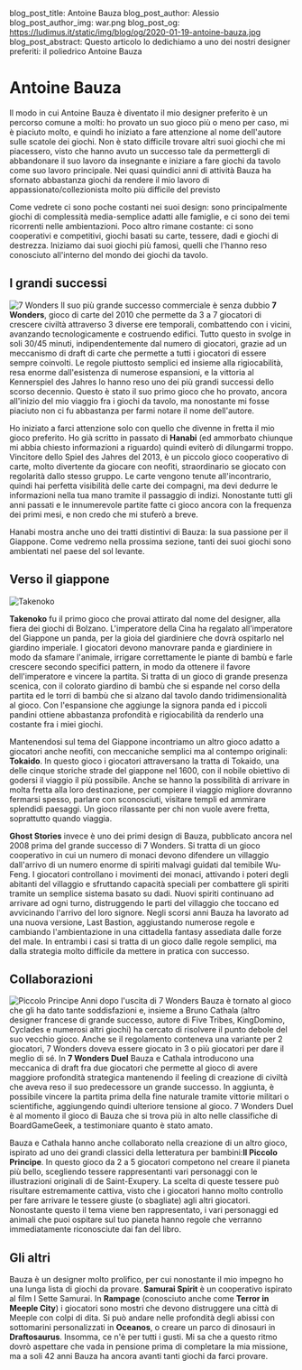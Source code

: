 blog_post_title: Antoine Bauza
blog_post_author: Alessio
blog_post_author_img: war.png
blog_post_og: https://ludimus.it/static/img/blog/og/2020-01-19-antoine-bauza.jpg
blog_post_abstract: Questo articolo lo dedichiamo a uno dei nostri designer preferiti: il poliedrico Antoine Bauza

# Antoine Bauza
Il modo in cui Antoine Bauza è diventato il mio designer preferito è un percorso comune a molti: ho provato un suo gioco più o meno per caso, mi è piaciuto molto, e quindi ho iniziato a fare attenzione al nome dell'autore sulle scatole dei giochi. Non è stato difficile trovare altri suoi giochi che mi piacessero, visto che hanno avuto un successo tale da permettergli di abbandonare il suo lavoro da insegnante e iniziare a fare giochi da tavolo come suo lavoro principale. Nei quasi quindici anni di attività Bauza ha sfornato abbastanza giochi da rendere il mio lavoro di appassionato/collezionista molto più difficile del previsto

Come vedrete ci sono poche costanti nei suoi design: sono principalmente giochi di complessità media-semplice adatti alle famiglie, e ci sono dei temi ricorrenti nelle ambientazioni. Poco altro rimane costante: ci sono cooperativi e competitivi, giochi basati su carte, tessere, dadi e giochi di destrezza. Iniziamo dai suoi giochi più famosi, quelli che l'hanno reso conosciuto all'interno del mondo dei giochi da tavolo.


## I grandi successi
![7 Wonders](../static/img/blog/bauza/7wonders.png?t=1 "7 Wonders")
Il suo più grande successo commerciale è senza dubbio **7 Wonders**, gioco di carte del 2010 che permette da 3 a 7 giocatori di crescere civiltà attraverso 3 diverse ere temporali, combattendo con i vicini, avanzando tecnologicamente e costruendo edifici. Tutto questo in svolge in soli 30/45 minuti, indipendentemente dal numero di giocatori, grazie ad un meccanismo di draft di carte che permette a tutti i giocatori di essere sempre coinvolti. Le regole piuttosto semplici ed insieme alla rigiocabilità, resa enorme dall'esistenza di numerose espansioni, e la vittoria al Kennerspiel des Jahres lo hanno reso uno dei più grandi successi dello scorso decennio.
Questo è stato il suo primo gioco che ho provato, ancora all'inizio del mio viaggio fra i giochi da tavolo, ma nonostante mi fosse piaciuto non ci fu abbastanza per farmi notare il nome dell'autore.

Ho iniziato a farci attenzione solo con quello che divenne in fretta il mio gioco preferito. Ho già scritto in passato di **Hanabi** (ed ammorbato chiunque mi abbia chiesto informazioni a riguardo) quindi eviterò di dilungarmi troppo. Vincitore dello Spiel des Jahres del 2013, è un piccolo gioco cooperativo di carte, molto divertente da giocare con neofiti, straordinario se giocato con regolarità dallo stesso gruppo. Le carte vengono tenute all'incontrario, quindi hai perfetta visibilità delle carte dei compagni, ma devi dedurre le informazioni nella tua mano tramite il passaggio di indizi. Nonostante tutti gli anni passati e le innumerevole partite fatte ci gioco ancora con la frequenza dei primi mesi, e non credo che mi stuferò a breve.

Hanabi mostra anche uno dei tratti distintivi di Bauza: la sua passione per il Giappone. Come vedremo nella prossima sezione, tanti dei suoi giochi sono ambientati nel paese del sol levante.


## Verso il giappone
![Takenoko](../static/img/blog/bauza/takenoko.png?t=1 "Takenoko")

**Takenoko** fu il primo gioco che provai attirato dal nome del designer, alla fiera dei giochi di Bolzano. L'imperatore della Cina ha regalato all'imperatore del Giappone un panda, per la gioia del giardiniere che dovrà ospitarlo nel giardino imperiale. I giocatori devono manovrare panda e giardiniere in modo da sfamare l'animale, irrigare correttamente le piante di bambù e farle crescere secondo specifici pattern, in modo da ottenere il favore dell'imperatore e vincere la partita. Si tratta di un gioco di grande presenza scenica, con il colorato giardino di bambù che si espande nel corso della partita ed le torri di bambù che si alzano dal tavolo dando tridimensionalità al gioco. Con l'espansione che aggiunge la signora panda ed i piccoli pandini ottiene abbastanza profondità e rigiocabilità da renderlo una costante fra i miei giochi.

Mantenendosi sul tema del Giappone incontriamo un altro gioco adatto a giocatori anche neofiti, con meccaniche semplici ma al contempo originali: **Tokaido**. In questo gioco i giocatori attraversano la tratta di Tokaido, una delle cinque storiche strade del giappone nel 1600, con il nobile obiettivo di godersi il viaggio il più possibile. Anche se hanno la possibilità di arrivare in molta fretta alla loro destinazione, per compiere il viaggio migliore dovranno fermarsi spesso, parlare con sconosciuti, visitare templi ed ammirare splendidi paesaggi. Un gioco rilassante per chi non vuole avere fretta, soprattutto quando viaggia.

**Ghost Stories** invece è uno dei primi design di Bauza, pubblicato ancora nel 2008 prima del grande successo di 7 Wonders. Si tratta di un gioco cooperativo in cui un numero di monaci devono difendere un villaggio dall'arrivo di un numero enorme di spiriti malvagi guidati dal temibile Wu-Feng. I giocatori controllano i movimenti dei monaci, attivando i poteri degli abitanti del villaggio e sfruttando capacità speciali per combattere gli spiriti tramite un semplice sistema basato su dadi. Nuovi spiriti continuano ad arrivare ad ogni turno, distruggendo le parti del villaggio che toccano ed avvicinando l'arrivo del loro signore. Negli scorsi anni Bauza ha lavorato ad una nuova versione, Last Bastion, aggiustando numerose regole e cambiando l'ambientazione in una cittadella fantasy assediata dalle forze del male. In entrambi i casi si tratta di un gioco dalle regole semplici, ma dalla strategia molto difficile da mettere in pratica con successo.


## Collaborazioni
![Piccolo Principe](../static/img/blog/bauza/piccoloprincipe.png?t=1 "Piccolo Principe")
Anni dopo l'uscita di 7 Wonders Bauza è tornato al gioco che gli ha dato tante soddisfazioni e, insieme a Bruno Cathala (altro designer francese di grande successo, autore di Five Tribes, KingDomino, Cyclades e numerosi altri giochi) ha cercato di risolvere il punto debole del suo vecchio gioco. Anche se il regolamento conteneva una variante per 2 giocatori, 7 Wonders doveva essere giocato in 3 o più giocatori per dare il meglio di sé. In **7 Wonders Duel** Bauza e Cathala introducono una meccanica di draft fra due giocatori che permette al gioco di avere maggiore profondità strategica mantenendo il feeling di creazione di civiltà che aveva reso il suo predecessore un grande successo. In aggiunta, è possibile vincere la partita prima della fine naturale tramite vittorie militari o scientifiche, aggiungendo quindi ulteriore tensione al gioco. 7 Wonders Duel è al momento il gioco di Bauza che si trova più in alto nelle classifiche di BoardGameGeek, a testimoniare quanto è stato amato.

Bauza e Cathala hanno anche collaborato nella creazione di un altro gioco, ispirato ad uno dei grandi classici della letteratura per bambini:**Il Piccolo Principe**. In questo gioco da 2 a 5 giocatori competono nel creare il pianeta più bello, scegliendo tessere rappresentanti vari personaggi con le illustrazioni originali di de Saint-Exupery. La scelta di queste tessere può risultare estremamente cattiva, visto che i giocatori hanno molto controllo per fare arrivare le tessere giuste (o sbagliate) agli altri giocatori. Nonostante questo il tema viene ben rappresentato, i vari personaggi ed animali che puoi ospitare sul tuo pianeta hanno regole che verranno immediatamente riconosciute dai fan del libro.


## Gli altri
Bauza è un designer molto prolifico, per cui nonostante il mio impegno ho una lunga lista di giochi da provare.  **Samurai Spirit** è un cooperativo ispirato al film I Sette Samurai. In **Rampage** (conosciuto anche come **Terror in Meeple City**) i giocatori sono mostri che devono distruggere una città di Meeple con colpi di dita. Si può andare nelle profondità degli abissi con sottomarini personalizzati in **Oceanos**, o creare un parco di dinosauri in **Draftosaurus**.
Insomma, ce n'è per tutti i gusti. Mi sa che a questo ritmo dovrò aspettare che vada in pensione prima di completare la mia missione, ma a soli 42 anni Bauza ha ancora avanti tanti giochi da farci provare.



